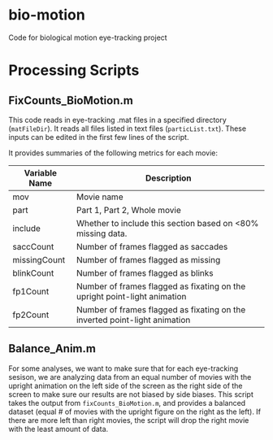 # bio-motion
Code for biological motion eye-tracking project

# Processing Scripts

## FixCounts_BioMotion.m  
This code reads in eye-tracking .mat files in a specified directory (`matFileDir`). It reads all files listed in text files (`particList.txt`).  These inputs can be edited in the first few lines of the script.  

It provides summaries of the following metrics for each movie:  

Variable Name | Description
------------- | -------------
mov | Movie name
part | Part 1, Part 2, Whole movie 
include | Whether to include this section based on <80% missing data.
saccCount | Number of frames flagged as saccades
missingCount | Number of frames flagged as missing
blinkCount | Number of frames flagged as blinks
fp1Count | Number of frames flagged as fixating on the upright point-light animation
fp2Count | Number of frames flagged as fixating on the inverted point-light animation

## Balance_Anim.m  
For some analyses, we want to make sure that for each eye-tracking sesison, we are analyzing data from an equal number of movies 
with the upright animation on the left side of the screen as the right side of the screen to make sure our results are not biased by side biases.
This script takes the output from `fixCounts_BioMotion.m`, and provides a balanced dataset (equal # of movies with the upright figure on the right as the left).  If there are more left than right movies, the script will drop the right movie with the least amount of data.
